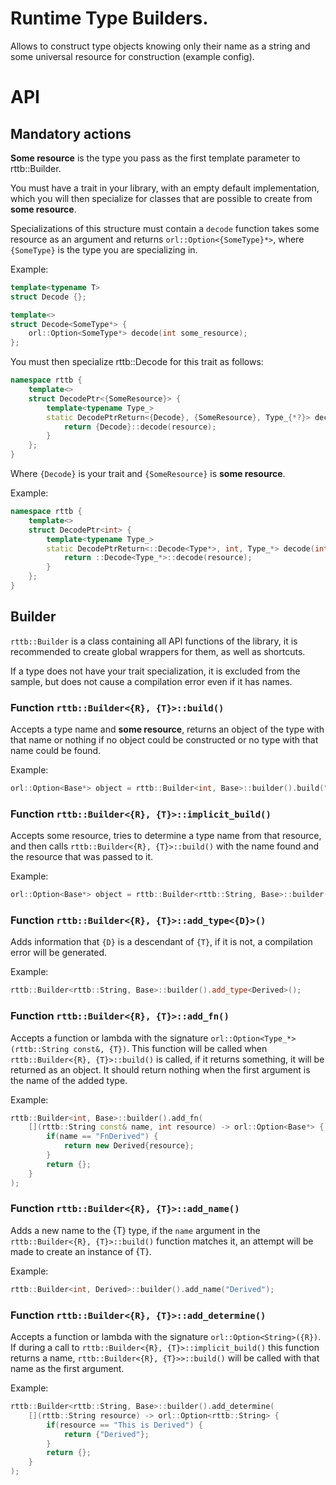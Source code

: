# Runtime Type Builders. 
Allows to construct type objects knowing only their name as a string and some universal resource 
for construction (example config).

# API
## Mandatory actions
**Some resource** is the type you pass as the first template parameter to rttb::Builder.

You must have a trait in your library, with an empty default implementation, which you will then 
specialize for classes that are possible to create from **some resource**.

Specializations of this structure must contain a `decode` function takes some resource as an argument 
and returns `orl::Option<{SomeType}*>`, where `{SomeType}` is the type you are specializing in.

Example:
```cpp
template<typename T>
struct Decode {};

template<>
struct Decode<SomeType*> {
	orl::Option<SomeType*> decode(int some_resource);
};
```

You must then specialize rttb::Decode for this trait as follows:
```cpp
namespace rttb {
	template<>
	struct DecodePtr<{SomeResource}> {
		template<typename Type_>
		static DecodePtrReturn<{Decode}, {SomeResource}, Type_{*?}> decode({SomeResource} resource) {
			return {Decode}::decode(resource);
		}
	};
}
```
Where `{Decode}` is your trait and `{SomeResource}` is **some resource**.

Example:
```cpp
namespace rttb {
	template<>
	struct DecodePtr<int> {
		template<typename Type_>
		static DecodePtrReturn<::Decode<Type*>, int, Type_*> decode(int resource) {
			return ::Decode<Type_*>::decode(resource);
		}
	};
}
```

## Builder

`rttb::Builder` is a class containing all API functions of the library, it is recommended to create 
global wrappers for them, as well as shortcuts.

If a type does not have your trait specialization, it is excluded from the sample, but does not 
cause a compilation error even if it has names.

### Function `rttb::Builder<{R}, {T}>::build()`
Accepts a type name and **some resource**, returns an object of the type with that name or nothing if 
no object could be constructed or no type with that name could be found.

Example:
```cpp
orl::Option<Base*> object = rttb::Builder<int, Base>::builder().build("Derived", 10);
```

### Function `rttb::Builder<{R}, {T}>::implicit_build()`
Accepts some resource, tries to determine a type name from that resource, and then calls 
`rttb::Builder<{R}, {T}>::build()` with the name found and the resource that was passed to it.

Example:
```cpp
orl::Option<Base*> object = rttb::Builder<rttb::String, Base>::builder().implicit_build("This is Derived");
```

### Function `rttb::Builder<{R}, {T}>::add_type<{D}>()`
Adds information that `{D}` is a descendant of `{T}`, if it is not, a compilation error will be generated.

Example:
```cpp
rttb::Builder<rttb::String, Base>::builder().add_type<Derived>();
```

### Function `rttb::Builder<{R}, {T}>::add_fn()` 
Accepts a function or lambda with the signature `orl::Option<Type_*>(rttb::String const&, {T})`. 
This function will be called when `rttb::Builder<{R}, {T}>::build()` is called, if it returns something, 
it will be returned as an object. It should return nothing when the first argument is the name of 
the added type.

Example:
```cpp
rttb::Builder<int, Base>::builder().add_fn(
	[](rttb::String const& name, int resource) -> orl::Option<Base*> {
		if(name == "FnDerived") {
			return new Derived{resource};
		}
		return {};
	}
);
```

### Function `rttb::Builder<{R}, {T}>::add_name()`
Adds a new name to the {T} type, if the `name` argument in the `rttb::Builder<{R}, {T}>::build()` 
function matches it, an attempt will be made to create an instance of {T}.

Example:
```cpp
rttb::Builder<int, Derived>::builder().add_name("Derived");
```

### Function `rttb::Builder<{R}, {T}>::add_determine()`
Accepts a function or lambda with the signature `orl::Option<String>({R})`. If during a call 
to `rttb::Builder<{R}, {T}>::implicit_build()` this function returns a name, `rttb::Builder<{R}, {T}>>::build()` 
will be called with that name as the first argument.

Example:
```cpp
rttb::Builder<rttb::String, Base>::builder().add_determine(
	[](rttb::String resource) -> orl::Option<rttb::String> {
		if(resource == "This is Derived") {
			return {"Derived"};
		}
		return {};
	}
);
```
